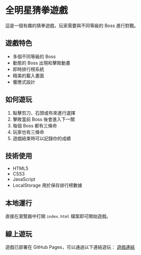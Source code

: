 # 全明星猜拳遊戲

這是一個有趣的猜拳遊戲，玩家需要與不同等級的 Boss 進行對戰。

## 遊戲特色

- 多個不同等級的 Boss
- 動態的 Boss 出現和擊敗動畫
- 即時排行榜系統
- 精美的載入畫面
- 響應式設計

## 如何遊玩

1. 點擊剪刀、石頭或布來進行選擇
2. 擊敗當前 Boss 後會進入下一關
3. 每個 Boss 都有三條命
4. 玩家也有三條命
5. 遊戲結束時可以記錄你的成績

## 技術使用

- HTML5
- CSS3
- JavaScript
- LocalStorage 用於保存排行榜數據

## 本地運行

直接在瀏覽器中打開 `index.html` 檔案即可開始遊戲。

## 線上遊玩

遊戲已部署在 GitHub Pages，可以通過以下連結遊玩：
[遊戲連結](https://tiaotiao0823.github.io/allstar/) 
